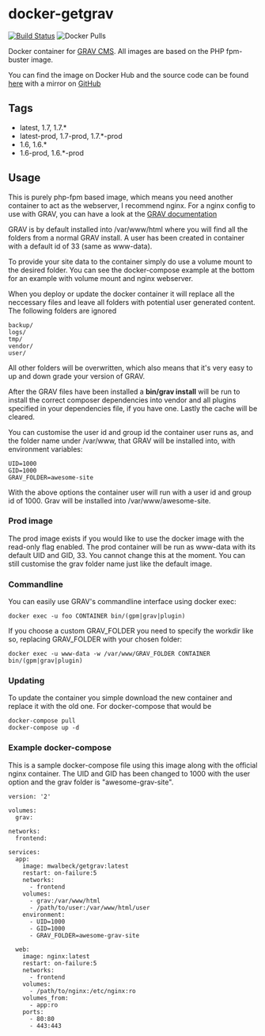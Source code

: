 # docker-getgrav

[![Build Status](https://build.walbeck.it/api/badges/walbeck-it/docker-getgrav/status.svg)](https://build.walbeck.it/walbeck-it/docker-getgrav)
![Docker Pulls](https://img.shields.io/docker/pulls/mwalbeck/getgrav)

Docker container for [GRAV CMS](https://getgrav.org/). All images are based on the PHP fpm-buster image.

You can find the image on Docker Hub and the source code can be found [here](https://git.walbeck.it/walbeck-it/docker-getgrav) with a mirror on [GitHub](https://github.com/mwalbeck/docker-getgrav)

## Tags

* latest, 1.7, 1.7.*
* latest-prod, 1.7-prod, 1.7.*-prod
* 1.6, 1.6.*
* 1.6-prod, 1.6.*-prod

## Usage

This is purely php-fpm based image, which means you need another container to act as the webserver, I recommend nginx. For a nginx config to use with GRAV, you can have a look at the [GRAV documentation](https://learn.getgrav.org/17/webservers-hosting/servers/nginx)

GRAV is by default installed into /var/www/html where you will find all the folders from a normal GRAV install. A user has been created in container with a default id of 33 (same as www-data).

To provide your site data to the container simply do use a volume mount to the desired folder. You can see the docker-compose example at the bottom for an example with volume mount and nginx webserver.

When you deploy or update the docker container it will replace all the neccessary files and leave all folders with potential user generated content. The following folders are ignored

```
backup/
logs/
tmp/
vendor/
user/
```

All other folders will be overwritten, which also means that it's very easy to up and down grade your version of GRAV.

After the GRAV files have been installed a **bin/grav install** will be run to install the correct composer dependencies into vendor and all plugins specified in your dependencies file, if you have one. Lastly the cache will be cleared.

You can customise the user id and group id the container user runs as, and the folder name under /var/www, that GRAV will be installed into, with environment variables:

```
UID=1000
GID=1000
GRAV_FOLDER=awesome-site
```

With the above options the container user will run with a user id and group id of 1000. Grav will be installed into /var/www/awesome-site.

### Prod image

The prod image exists if you would like to use the docker image with the read-only flag enabled. The prod container will be run as www-data with its default UID and GID, 33. You cannot change this at the moment. You can still customise the grav folder name just like the default image.

### Commandline

You can easily use GRAV's commandline interface using docker exec:

```
docker exec -u foo CONTAINER bin/(gpm|grav|plugin)
```

If you choose a custom GRAV_FOLDER you need to specify the workdir like so, replacing GRAV_FOLDER with your chosen folder:

```
docker exec -u www-data -w /var/www/GRAV_FOLDER CONTAINER bin/(gpm|grav|plugin)
```

### Updating

To update the container you simple download the new container and replace it with the old one. For docker-compose that would be

```
docker-compose pull
docker-compose up -d
```

### Example docker-compose

This is a sample docker-compose file using this image along with the official nginx container. The UID and GID has been changed to 1000 with the user option and the grav folder is "awesome-grav-site".

```
version: '2'

volumes:
  grav:

networks:
  frontend:

services:
  app:
    image: mwalbeck/getgrav:latest
    restart: on-failure:5
    networks:
      - frontend
    volumes:
      - grav:/var/www/html
      - /path/to/user:/var/www/html/user
    environment:
      - UID=1000
      - GID=1000
      - GRAV_FOLDER=awesome-grav-site

  web:
    image: nginx:latest
    restart: on-failure:5
    networks:
      - frontend
    volumes:
      - /path/to/nginx:/etc/nginx:ro
    volumes_from:
      - app:ro
    ports:
      - 80:80
      - 443:443
```

